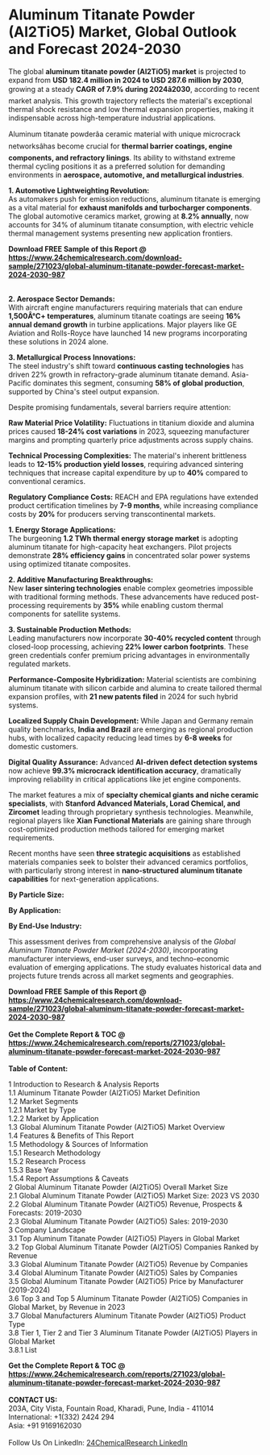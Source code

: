 <h1>Aluminum Titanate Powder (Al2TiO5) Market, Global Outlook and Forecast 2024-2030</h1><p>The global <strong>aluminum titanate powder (Al2TiO5) market</strong> is projected to expand from <strong>USD 182.4 million in 2024 to USD 287.6 million by 2030</strong>, growing at a steady <strong>CAGR of 7.9% during 2024â2030</strong>, according to recent market analysis. This growth trajectory reflects the material's exceptional thermal shock resistance and low thermal expansion properties, making it indispensable across high-temperature industrial applications.</p><p>Aluminum titanate powderâa ceramic material with unique microcrack networksâhas become crucial for <strong>thermal barrier coatings, engine components, and refractory linings</strong>. Its ability to withstand extreme thermal cycling positions it as a preferred solution for demanding environments in <strong>aerospace, automotive, and metallurgical industries</strong>.</p><p><strong>1. Automotive Lightweighting Revolution:</strong><br>
As automakers push for emission reductions, aluminum titanate is emerging as a vital material for <strong>exhaust manifolds and turbocharger components</strong>. The global automotive ceramics market, growing at <strong>8.2% annually</strong>, now accounts for 34% of aluminum titanate consumption, with electric vehicle thermal management systems presenting new application frontiers.</p><div><b>Download FREE Sample of this Report @ 
            <a href="https://www.24chemicalresearch.com/download-sample/271023/global-aluminum-titanate-powder-forecast-market-2024-2030-987">
            https://www.24chemicalresearch.com/download-sample/271023/global-aluminum-titanate-powder-forecast-market-2024-2030-987</a></b></div><br><p><strong>2. Aerospace Sector Demands:</strong><br>
With aircraft engine manufacturers requiring materials that can endure <strong>1,500Â°C+ temperatures</strong>, aluminum titanate coatings are seeing <strong>16% annual demand growth</strong> in turbine applications. Major players like GE Aviation and Rolls-Royce have launched 14 new programs incorporating these solutions in 2024 alone.</p><p><strong>3. Metallurgical Process Innovations:</strong><br>
The steel industry's shift toward <strong>continuous casting technologies</strong> has driven 22% growth in refractory-grade aluminum titanate demand. Asia-Pacific dominates this segment, consuming <strong>58% of global production</strong>, supported by China's steel output expansion.</p><p>Despite promising fundamentals, several barriers require attention:</p><p><strong>Raw Material Price Volatility:</strong> Fluctuations in titanium dioxide and alumina prices caused <strong>18-24% cost variations</strong> in 2023, squeezing manufacturer margins and prompting quarterly price adjustments across supply chains.</p><p><strong>Technical Processing Complexities:</strong> The material's inherent brittleness leads to <strong>12-15% production yield losses</strong>, requiring advanced sintering techniques that increase capital expenditure by up to <strong>40%</strong> compared to conventional ceramics.</p><p><strong>Regulatory Compliance Costs:</strong> REACH and EPA regulations have extended product certification timelines by <strong>7-9 months</strong>, while increasing compliance costs by <strong>20%</strong> for producers serving transcontinental markets.</p><p><strong>1. Energy Storage Applications:</strong><br>
The burgeoning <strong>1.2 TWh thermal energy storage market</strong> is adopting aluminum titanate for high-capacity heat exchangers. Pilot projects demonstrate <strong>28% efficiency gains</strong> in concentrated solar power systems using optimized titanate composites.</p><p><strong>2. Additive Manufacturing Breakthroughs:</strong><br>
New <strong>laser sintering technologies</strong> enable complex geometries impossible with traditional forming methods. These advancements have reduced post-processing requirements by <strong>35%</strong> while enabling custom thermal components for satellite systems.</p><p><strong>3. Sustainable Production Methods:</strong><br>
Leading manufacturers now incorporate <strong>30-40% recycled content</strong> through closed-loop processing, achieving <strong>22% lower carbon footprints</strong>. These green credentials confer premium pricing advantages in environmentally regulated markets.</p><p><strong>Performance-Composite Hybridization:</strong> Material scientists are combining aluminum titanate with silicon carbide and alumina to create tailored thermal expansion profiles, with <strong>21 new patents filed</strong> in 2024 for such hybrid systems.</p><p><strong>Localized Supply Chain Development:</strong> While Japan and Germany remain quality benchmarks, <strong>India and Brazil</strong> are emerging as regional production hubs, with localized capacity reducing lead times by <strong>6-8 weeks</strong> for domestic customers.</p><p><strong>Digital Quality Assurance:</strong> Advanced <strong>AI-driven defect detection systems</strong> now achieve <strong>99.3% microcrack identification accuracy</strong>, dramatically improving reliability in critical applications like jet engine components.</p><p>The market features a mix of <strong>specialty chemical giants and niche ceramic specialists</strong>, with <strong>Stanford Advanced Materials, Lorad Chemical, and Zircomet</strong> leading through proprietary synthesis technologies. Meanwhile, regional players like <strong>Xian Functional Materials</strong> are gaining share through cost-optimized production methods tailored for emerging market requirements.</p><p>Recent months have seen <strong>three strategic acquisitions</strong> as established materials companies seek to bolster their advanced ceramics portfolios, with particularly strong interest in <strong>nano-structured aluminum titanate capabilities</strong> for next-generation applications.</p><p><strong>By Particle Size:</strong></p><p><strong>By Application:</strong></p><p><strong>By End-Use Industry:</strong></p><p>This assessment derives from comprehensive analysis of the <em>Global Aluminum Titanate Powder Market (2024-2030)</em>, incorporating manufacturer interviews, end-user surveys, and techno-economic evaluation of emerging applications. The study evaluates historical data and projects future trends across all market segments and geographies.</p><div><b>Download FREE Sample of this Report @ 
            <a href="https://www.24chemicalresearch.com/download-sample/271023/global-aluminum-titanate-powder-forecast-market-2024-2030-987">
            https://www.24chemicalresearch.com/download-sample/271023/global-aluminum-titanate-powder-forecast-market-2024-2030-987</a></b></div><br><div><b>Get the Complete Report & TOC @ 
            <a href="https://www.24chemicalresearch.com/reports/271023/global-aluminum-titanate-powder-forecast-market-2024-2030-987">
            https://www.24chemicalresearch.com/reports/271023/global-aluminum-titanate-powder-forecast-market-2024-2030-987</a></b></div><br>
            <b>Table of Content:</b><p>1 Introduction to Research & Analysis Reports<br />
    1.1 Aluminum Titanate Powder (Al2TiO5) Market Definition<br />
    1.2 Market Segments<br />
        1.2.1 Market by Type<br />
        1.2.2 Market by Application<br />
    1.3 Global Aluminum Titanate Powder (Al2TiO5) Market Overview<br />
    1.4 Features & Benefits of This Report<br />
    1.5 Methodology & Sources of Information<br />
        1.5.1 Research Methodology<br />
        1.5.2 Research Process<br />
        1.5.3 Base Year<br />
        1.5.4 Report Assumptions & Caveats<br />
2 Global Aluminum Titanate Powder (Al2TiO5) Overall Market Size<br />
    2.1 Global Aluminum Titanate Powder (Al2TiO5) Market Size: 2023 VS 2030<br />
    2.2 Global Aluminum Titanate Powder (Al2TiO5) Revenue, Prospects & Forecasts: 2019-2030<br />
    2.3 Global Aluminum Titanate Powder (Al2TiO5) Sales: 2019-2030<br />
3 Company Landscape<br />
    3.1 Top Aluminum Titanate Powder (Al2TiO5) Players in Global Market<br />
    3.2 Top Global Aluminum Titanate Powder (Al2TiO5) Companies Ranked by Revenue<br />
    3.3 Global Aluminum Titanate Powder (Al2TiO5) Revenue by Companies<br />
    3.4 Global Aluminum Titanate Powder (Al2TiO5) Sales by Companies<br />
    3.5 Global Aluminum Titanate Powder (Al2TiO5) Price by Manufacturer (2019-2024)<br />
    3.6 Top 3 and Top 5 Aluminum Titanate Powder (Al2TiO5) Companies in Global Market, by Revenue in 2023<br />
    3.7 Global Manufacturers Aluminum Titanate Powder (Al2TiO5) Product Type<br />
    3.8 Tier 1, Tier 2 and Tier 3 Aluminum Titanate Powder (Al2TiO5) Players in Global Market<br />
        3.8.1 List</p><div><b>Get the Complete Report & TOC @ 
            <a href="https://www.24chemicalresearch.com/reports/271023/global-aluminum-titanate-powder-forecast-market-2024-2030-987">
            https://www.24chemicalresearch.com/reports/271023/global-aluminum-titanate-powder-forecast-market-2024-2030-987</a></b></div><br><b>CONTACT US:</b><br>
            203A, City Vista, Fountain Road, Kharadi, Pune, India - 411014<br>
            International: +1(332) 2424 294<br>
            Asia: +91 9169162030 <br><br>
            Follow Us On LinkedIn: <a href="https://www.linkedin.com/company/24chemicalresearch/">24ChemicalResearch LinkedIn</a>